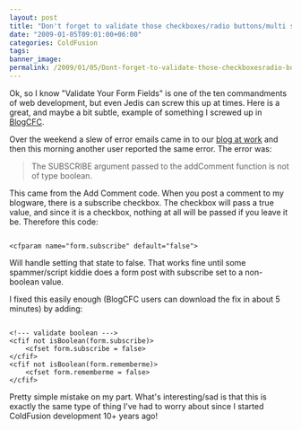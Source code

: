 ```yaml
---
layout: post
title: "Don't forget to validate those checkboxes/radio buttons/multi selects/etc"
date: "2009-01-05T09:01:00+06:00"
categories: ColdFusion 
tags: 
banner_image: 
permalink: /2009/01/05/Dont-forget-to-validate-those-checkboxesradio-buttonsmulti-selectsetc
---
```


Ok, so I know "Validate Your Form Fields" is one of the ten commandments of web development, but even Jedis can screw this up at times. Here is a great, and maybe a bit subtle, example of something I screwed up in <a href="http://blogcfc.riaforge.org">BlogCFC</a>.
<!--more-->
Over the weekend a slew of error emails came in to our <a href="http://blog.broadchoice.com">blog at work</a> and then this morning another user reported the same error. The error was:

<blockquote>
<p>
The SUBSCRIBE argument passed to the addComment function is not of type boolean.
</p>
</blockquote>

This came from the Add Comment code. When you post a comment to my blogware, there is a subscribe checkbox. The checkbox will pass a true value, and since it is a checkbox, nothing at all will be passed if you leave it be. Therefore this code:

<code>
&lt;cfparam name="form.subscribe" default="false"&gt;
</code>

Will handle setting that state to false. That works fine until some spammer/script kiddie does a form post with subscribe set to a non-boolean value.

I fixed this easily enough (BlogCFC users can download the fix in about 5 minutes) by adding:

<code>
&lt;!--- validate boolean ---&gt;
&lt;cfif not isBoolean(form.subscribe)&gt;
	&lt;cfset form.subscribe = false&gt;
&lt;/cfif&gt;
&lt;cfif not isBoolean(form.rememberme)&gt;
	&lt;cfset form.rememberme = false&gt;
&lt;/cfif&gt;
</code>

Pretty simple mistake on my part. What's interesting/sad is that this is exactly the same type of thing I've had to worry about since I started ColdFusion development 10+ years ago!